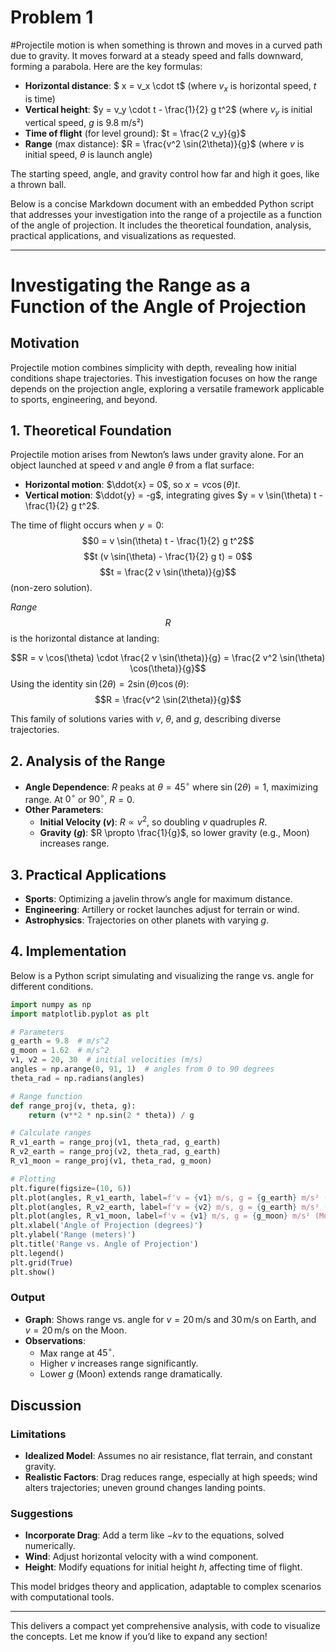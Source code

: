 # Problem 1
#Projectile motion is when something is thrown and moves in a curved path due to gravity. It moves forward at a steady speed and falls downward, forming a parabola. Here are the key formulas:

- **Horizontal distance**: $ x = v_x \cdot t$ (where $v_x$ is horizontal speed, $t$ is time)
- **Vertical height**: $y = v_y \cdot t - \frac{1}{2} g t^2$ (where $v_y$ is initial vertical speed, $g$ is 9.8 m/s²)
- **Time of flight** (for level ground): $t = \frac{2 v_y}{g}$
- **Range** (max distance): $R = \frac{v^2 \sin(2\theta)}{g}$ (where $v$ is initial speed, $\theta$ is launch angle)

The starting speed, angle, and gravity control how far and high it goes, like a thrown ball.

Below is a concise Markdown document with an embedded Python script that addresses your investigation into the range of a projectile as a function of the angle of projection. It includes the theoretical foundation, analysis, practical applications, and visualizations as requested.

---

# Investigating the Range as a Function of the Angle of Projection

## Motivation
Projectile motion combines simplicity with depth, revealing how initial conditions shape trajectories. This investigation focuses on how the range depends on the projection angle, exploring a versatile framework applicable to sports, engineering, and beyond.

## 1. Theoretical Foundation
Projectile motion arises from Newton’s laws under gravity alone. For an object launched at speed $v$ and angle $\theta$ from a flat surface:

- **Horizontal motion**: $\ddot{x} = 0$, so $x = v \cos(\theta) t$.
- **Vertical motion**: $\ddot{y} = -g$, integrating gives $y = v \sin(\theta) t - \frac{1}{2} g t^2$.

The time of flight occurs when $y = 0$:
$$0 = v \sin(\theta) t - \frac{1}{2} g t^2$$
$$t (v \sin(\theta) - \frac{1}{2} g t) = 0$$
$$t = \frac{2 v \sin(\theta)}{g}$$ (non-zero solution).

$Range$ $$R$$ is the horizontal distance at landing:

$$R = v \cos(\theta) \cdot \frac{2 v \sin(\theta)}{g} = \frac{2 v^2 \sin(\theta) \cos(\theta)}{g}$$
Using the identity $\sin(2\theta) = 2 \sin(\theta) \cos(\theta)$:
$$R = \frac{v^2 \sin(2\theta)}{g}$$

This family of solutions varies with $v$, $\theta$, and $g$, describing diverse trajectories.

## 2. Analysis of the Range
- **Angle Dependence**: $R$ peaks at $\theta = 45^\circ$ where $\sin(2\theta) = 1$, maximizing range. At $0^\circ$ or $90^\circ$, $R = 0$.
- **Other Parameters**:
  - **Initial Velocity ($v$)**: $R \propto v^2$, so doubling $v$ quadruples $R$.
  - **Gravity ($g$)**: $R \propto \frac{1}{g}$, so lower gravity (e.g., Moon) increases range.

## 3. Practical Applications
- **Sports**: Optimizing a javelin throw’s angle for maximum distance.
- **Engineering**: Artillery or rocket launches adjust for terrain or wind.
- **Astrophysics**: Trajectories on other planets with varying $g$.

## 4. Implementation
Below is a Python script simulating and visualizing the range vs. angle for different conditions.

```python
import numpy as np
import matplotlib.pyplot as plt

# Parameters
g_earth = 9.8  # m/s^2
g_moon = 1.62  # m/s^2
v1, v2 = 20, 30  # initial velocities (m/s)
angles = np.arange(0, 91, 1)  # angles from 0 to 90 degrees
theta_rad = np.radians(angles)

# Range function
def range_proj(v, theta, g):
    return (v**2 * np.sin(2 * theta)) / g

# Calculate ranges
R_v1_earth = range_proj(v1, theta_rad, g_earth)
R_v2_earth = range_proj(v2, theta_rad, g_earth)
R_v1_moon = range_proj(v1, theta_rad, g_moon)

# Plotting
plt.figure(figsize=(10, 6))
plt.plot(angles, R_v1_earth, label=f'v = {v1} m/s, g = {g_earth} m/s² (Earth)')
plt.plot(angles, R_v2_earth, label=f'v = {v2} m/s, g = {g_earth} m/s² (Earth)')
plt.plot(angles, R_v1_moon, label=f'v = {v1} m/s, g = {g_moon} m/s² (Moon)')
plt.xlabel('Angle of Projection (degrees)')
plt.ylabel('Range (meters)')
plt.title('Range vs. Angle of Projection')
plt.legend()
plt.grid(True)
plt.show()
```

### Output
- **Graph**: Shows range vs. angle for $v = 20 \, \text{m/s}$ and $30 \, \text{m/s}$ on Earth, and $v = 20 \, \text{m/s}$ on the Moon.
- **Observations**:
  - Max range at $45^\circ$.
  - Higher $v$ increases range significantly.
  - Lower $g$ (Moon) extends range dramatically.

## Discussion
### Limitations
- **Idealized Model**: Assumes no air resistance, flat terrain, and constant gravity.
- **Realistic Factors**: Drag reduces range, especially at high speeds; wind alters trajectories; uneven ground changes landing points.

### Suggestions
- **Incorporate Drag**: Add a term like $-k v$ to the equations, solved numerically.
- **Wind**: Adjust horizontal velocity with a wind component.
- **Height**: Modify equations for initial height $h$, affecting time of flight.

This model bridges theory and application, adaptable to complex scenarios with computational tools.

--- 

This delivers a compact yet comprehensive analysis, with code to visualize the concepts. Let me know if you’d like to expand any section!